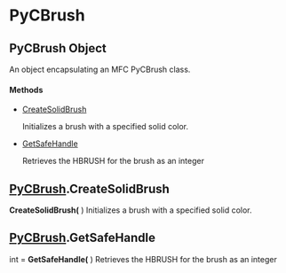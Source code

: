 # PyCBrush

## PyCBrush Object

An object encapsulating an MFC PyCBrush class\.

#### Methods


  - [CreateSolidBrush](PyCBrush.md#pycbrushcreatesolidbrush)

    Initializes a brush with a specified solid color\.&nbsp;

  - [GetSafeHandle](PyCBrush.md#pycbrushgetsafehandle)

    Retrieves the HBRUSH for the brush as an integer&nbsp;

## [PyCBrush](#pycbrush)\.CreateSolidBrush

 **CreateSolidBrush\(** \)
Initializes a brush with a specified solid color\.

## [PyCBrush](#pycbrush)\.GetSafeHandle

int \= **GetSafeHandle\(** \)
Retrieves the HBRUSH for the brush as an integer